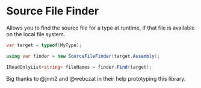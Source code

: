 # Source File Finder
Allows you to find the source file for a type at runtime, if that file is available on the local file system.

```csharp
var target = typeof(MyType);

using var finder = new SourceFileFinder(target.Assembly);

IReadOnlyList<string> fileNames = finder.Find(target);
```

Big thanks to @jnm2 and @webczat in their help prototyping this library.
